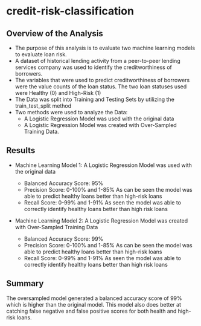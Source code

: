 # credit-risk-classification
## Overview of the Analysis
* The purpose of this analysis is to evaluate two machine learning models to evaluate loan risk. 
* A dataset of historical lending activity from a peer-to-peer lending services company was used to identify the creditworthiness of borrowers.
* The variables that were used to predict creditworthiness of borrowers were the value counts of the loan status. The two loan statuses used were Healthy (0) and High-Risk (1)
* The Data was split into Training and Testing Sets by utilizing the train_test_split method 
* Two methods were used to analyze the Data:
	* A Logistic Regression Model was used with the original data 
	* A Logistic Regression Model was created with Over-Sampled Training Data. 

## Results
* Machine Learning Model 1: A Logistic Regression Model was used with the original data
  *  Balanced Accuracy Score: 95%
  * Precision Score: 0-100% and 1-85% As can be seen the model was able to predict healthy loans better than high-risk loans 
  * Recall Score: 0-99% and 1-91% As seen the model was able to correctly identify healthy loans better than high risk loans 

* Machine Learning Model 2: A Logistic Regression Model was created with Over-Sampled Training Data
    *  Balanced Accuracy Score: 99%
  * Precision Score: 0-100% and 1-85% As can be seen the model was able to predict healthy loans better than high-risk loans 
  * Recall Score: 0-99% and 1-91% As seen the model was able to correctly identify healthy loans better than high risk loans

## Summary

The oversampled model generated a balanced accuracy score of 99% which is higher than the original model. This model also does better at catching false negative and false positive scores for both health and high-risk loans. 
